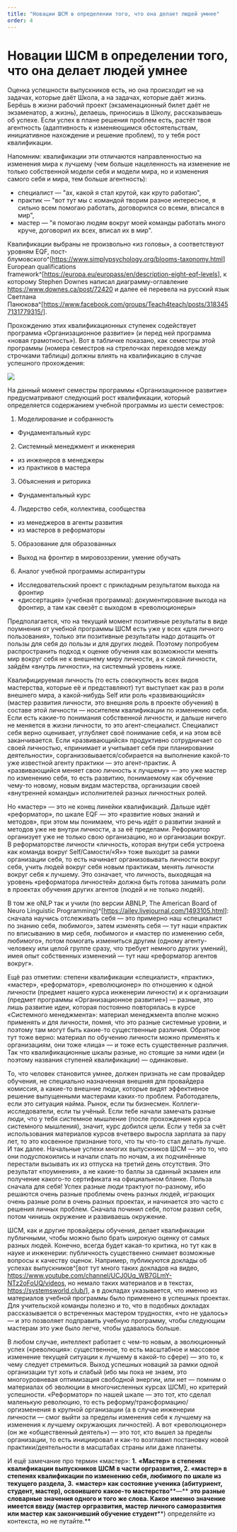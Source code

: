 ```yaml
---
title: "Новации ШСМ в определении того, что она делает людей умнее"
order: 4
---
```


# Новации ШСМ в определении того, что она делает людей умнее

Оценка успешности выпускников есть, но она происходит не на задачах, которые даёт Школа, а на задачах, которые даёт жизнь. Берёшь в жизни рабочий проект (экзаменационный билет даёт не экзаменатор, а жизнь), делаешь, приносишь в Школу, рассказываешь об успехе. Если успех в плане решения проблем есть, растёт твоя агентность (адаптивность к изменяющимся обстоятельствам, инициативное нахождение и решение проблем), то у тебя рост квалификации.

Напомним: квалификации эти отличаются направленностью на изменения мира к лучшему (чем больше нацеленность на изменение не только собственной модели себя и модели мира, но и изменения самого себя и мира, тем больше агентность):

* специалист — "ах, какой я стал крутой, как круто работаю",
* практик — "вот тут мы с командой творим разное интересное, я сильно всем помогаю работать, договорился со всеми, вписался в мир",
* мастер — "я помогаю людям вокруг моей команды работать много круче, договорил их всех, вписал их в мир".

Квалификации выбраны не произвольно «из головы», а соответствуют уровням EQF, пост-блумовского^[<https://www.simplypsychology.org/blooms-taxonomy.html>] European qualifications framework^[<https://europa.eu/europass/en/description-eight-eqf-levels>], к которому Stephen Downes написал диаграмму-оглавление https://www.downes.ca/post/72420 и далее её перевела на русский язык Cветлана Панюкова^[<https://www.facebook.com/groups/Teach4teach/posts/3183457131779315/>].

Прохождению этих квалификационных ступенек содействует программа «Организационное развитие» (и перед ней программа «новая грамотность»). Вот в табличке показано, как семестры этой программы (номера семестров на стрелочках переходов между строчками таблицы) должны влиять на квалификацию в случае успешного прохождения:

![](/ru/personality-engineering/4.png)

На данный момент семестры программы «Организационное развитие» предусматривают следующий рост квалификации, который определяется содержанием учебной программы из шести семестров:

1. Моделирование и собранность

* Фундаментальный курс

2. Системный менеджмент и инженерия

* из инженеров в менеджеры
* из практиков в мастера

3. Объяснения и риторика

* Фундаментальный курс

4. Лидерство себя, коллектива, сообщества

* из менеджеров в агенты развития
* из мастеров в реформаторы

5. Образование для образованных

* Выход на фронтир в мировоззрении, умение обучать

6. Аналог учебной программы аспирантуры

* Исследовательский проект с прикладным результатом выхода на фронтир
* «диссертация» (учебная программа): документирование выхода на фронтир, а там как свезёт с выходом в «революционеры»

Предполагается, что на текущий момент позитивные результаты в виде поумнения от учебной программы ШСМ есть уже у всех «для личного пользования», только эти позитивные результаты надо дотащить от пользы для себя до пользы и для других людей. Поэтому попробуем распространить подход к оценке обучения как возможности менять мир вокруг себя не к внешнему миру личности, а к самой личности, зайдём «внутрь личности», на системный уровень ниже.

Квалифицируемая личность (то есть совокупность всех видов мастерства, которые её и представляют) тут выступает как раз в роли внешнего мира, а какой-нибудь Self или роль «развивающийся» (мастер развития личности, это внешняя роль в проекте обучения) в составе этой личности — носителем квалификации по изменению себя. Если есть какие-то понимания собственной личности, и дальше ничего не меняется в жизни личности, то это агент-специалист. Специалист себя верно оценивает, углубляет своё понимание себя, и на этом всё заканчивается. Если «развивающийся» продуктивно сотрудничает со своей личностью, «принимает и учитывает себя при планировании деятельности», сорганизовывается/собирается на выполнение какой-то уже известной агенту практики — это агент-практик. А «развивающийся меняет свою личность к лучшему» — это уже мастер по изменению себя, то есть развитию, понимаемому как обучение чему-то новому, новым видам мастерства, организации своей «внутренней команды» исполнителей разных личностных ролей.

Но «мастер» — это не конец линейки квалификаций. Дальше идёт «реформатор», по шкале EQF — это «развитие новых знаний и методов», при этом мы понимаем, что речь идёт о развитии знаний и методов уже не внутри личности, а за её пределами. Реформатор организует уже не только свою организацию, но и организации вокруг. В реформаторстве личности «личность, которая внутри себя устроена как команда вокруг Self/Самости/«Я»» тоже выходит за рамки организации себя, то есть начинает организовывать личности вокруг себя, учить людей вокруг себя новым практикам, менять личности вокруг себя к лучшему. Это означает, что личность, выходящая на уровень «реформатора личностей» должна быть готова занимать роли в проектах обучения других агентов (людей и не только людей).

В том же oNLP так и учили (по версии ABNLP, The American Board of Neuro Linguistic Programming)^[<https://ailev.livejournal.com/1493105.html>]: сначала научись отслеживать себя — это примерно наш «специалист по знанию себя, любимого», затем изменять себя — тут наши «практик по вписыванию в мир себя, любимого» и «мастер по изменению себя, любимого», потом помогать измениться другим (одному агенту-человеку или целой группе сразу, что требует немного других умений), имея опыт собственных изменений — тут наш «реформатор агентов вокруг».

Ещё раз отметим: степени квалификации «специалист», «практик», «мастер», «реформатор», «революционер» по отношению к одной личности (предмет нашего курса инженерии личности) и к организации (предмет программы «Организационное развитие») — разные, это лишь развитие идеи, которая постоянно повторялась в курсе «Системного менеджмента»: материал менеджмента вполне можно применять и для личности, помня, что это разные системные уровни, и поэтому там могут быть какие-то существенные различия. Обратное тут тоже верно: материал по обучению личности можно применять к организациям, они тоже «лица» — и тоже есть существенные различия. Так что квалификационные шкалы разные, но стоящие за ними идеи (и поэтому названия ступеней квалификации) — одинаковые.

То, что человек становится умнее, должен признать не сам провайдер обучения, не специально назначенная внешняя для провайдера комиссия, а какие-то внешние люди, которые видят эффективное решение выпущенными мастерами каких-то проблем. Работодатель, если это ситуация найма. Рынок, если ты бизнесмен. Коллеги-исследователи, если ты учёный. Если тебе начали замечать разные люди, что у тебя системное мышление (после прохождения курса системного мышления), значит, курс добился цели. Если у тебя за счёт использования материалов курсов вчетверо выросла зарплата за пару лет, то это косвенное признание того, что ты что-то стал делать лучше. И так далее. Начальные успехи многих выпускников ШСМ — это то, что они подуспокоились и начали спать по ночам, а их подчинённые перестали вызывать их из отпуска на третий день отсутствия. Это результат «поумнения», а не какие-то баллы за сданный экзамен или получение какого-то сертификата на официальном бланке. Польза сначала для себя! Успех разные люди трактуют по-разному, ибо решаются очень разные проблемы очень разных людей, играющих очень разные роли в очень разных проектах, и начинается это часто с решения личных проблем. Сначала починил себя, потом развил себя, потом чинишь окружение и развиваешь окружение.

ШСМ, как и другие провайдеры обучения, делает квалификации публичными, чтобы можно было брать широкую оценку от самых разных людей. Конечно, всегда будет какая-то критика, но тут как в науке и инженерии: публичность существенно снимает возможные вопросы к качеству оценок. Например, публикуются доклады об успехах выпускников^[вот тут много таких докладов на видео, <https://www.youtube.com/channel/UCJ0Uq_WB7GLmY-NTz2oFoUQ/videos>, но немало таких материалов и в текстах, <https://systemsworld.club/>], а в докладах указывается, что именно из материалов учебной программы было применено в успешных проектах. Для учительской команды полезно и то, что в подобных докладах рассказывается о встреченных мастером трудностях, «что не удалось» — и это позволяет подправить учебную программу, чтобы следующим мастерам это уже было легче, чтобы удавалось больше.

В любом случае, интеллект работает с чем-то новым, а эволюционный успех («революция»: существенное, то есть масштабное и массовое изменение текущей ситуации к лучшему в какой-то сфере) — это то, к чему следует стремиться. Выход успешных новаций за рамки одной организации тут хоть и слабый (ибо мы пока не знаем, это многоуровневая оптимизация свободной энергии, или нет — помним о материалах об эволюции в многочисленных курсах ШСМ), но критерий успешности. «Реформатор» по нашей шкале — это тот, кто сделал маленькую революцию, то есть реформу/трансформацию/оргизменения в крупной организации (а в случае инженерии личности — смог выйти за пределы изменения себя к лучшему на изменения к лучшему окружающих личностей). А вот «революционер» (он же «общественный деятель») — это тот, кто вышел за пределы организации, то есть инициировал и как-то возглавил постановку новой практики/деятельности в масштабах страны или даже планеты.

И ещё замечание про термин «мастер»: **1.** **«М****астер****»** **в степенях квалификации выпускников** **ШСМ** **в части оргразвития, 2. «мастер» в степенях квалификации по изменению себя, любимого по шкале из текущего раздела, 3.** **«****м****астер» как состояние ученика (абитуриент, студент, мастер), освоившего** **какое-то мастерство****—** **это разные словарные значения одного и того же слова. Какое именно значение имеется ввиду (мастер** **оргразвития, мастер личного саморазвития** **или мастер** **как закончивший обучение студент****) определяйте из контекста, но не путайте.**